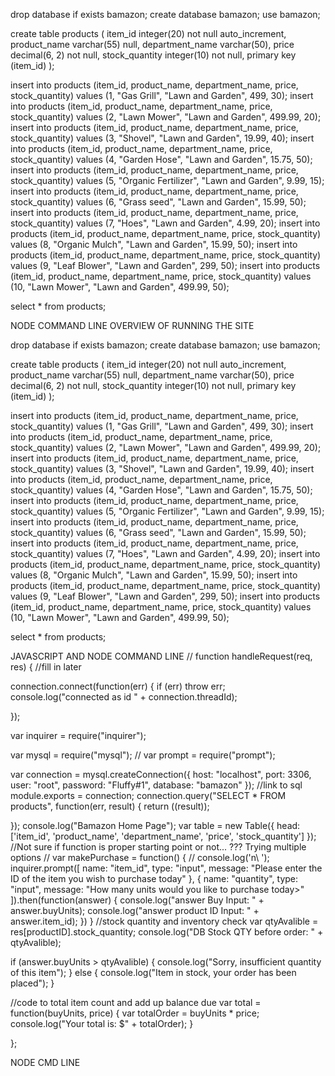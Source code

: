 
drop database if exists bamazon;
create database bamazon;
use bamazon;

create table products (
	item_id integer(20) not null auto_increment,
    product_name varchar(55) null,
	department_name varchar(50),
    price decimal(6, 2) not null,
    stock_quantity integer(10) not null,
    primary key (item_id)
  );


insert into products (item_id, product_name, department_name, price, stock_quantity)
values (1, "Gas Grill", "Lawn and Garden", 499, 30);
insert into products (item_id, product_name, department_name, price, stock_quantity)
values (2, "Lawn Mower", "Lawn and Garden", 499.99, 20);
insert into products (item_id, product_name, department_name, price, stock_quantity)
values (3, "Shovel", "Lawn and Garden", 19.99, 40);
insert into products (item_id, product_name, department_name, price, stock_quantity)
values (4, "Garden Hose", "Lawn and Garden", 15.75, 50);
insert into products (item_id, product_name, department_name, price, stock_quantity)
values (5, "Organic Fertilizer", "Lawn and Garden", 9.99, 15);
insert into products (item_id, product_name, department_name, price, stock_quantity)
values (6, "Grass seed", "Lawn and Garden", 15.99, 50);
insert into products (item_id, product_name, department_name, price, stock_quantity)
values (7, "Hoes", "Lawn and Garden", 4.99, 20);
insert into products (item_id, product_name, department_name, price, stock_quantity)
values (8, "Organic Mulch", "Lawn and Garden", 15.99, 50);
insert into products (item_id, product_name, department_name, price, stock_quantity)
values (9, "Leaf Blower", "Lawn and Garden", 299, 50);
insert into products (item_id, product_name, department_name, price, stock_quantity)
values (10, "Lawn Mower", "Lawn and Garden", 499.99, 50);



select * from products;

NODE COMMAND LINE OVERVIEW OF RUNNING THE SITE

drop database if exists bamazon;
create database bamazon;
use bamazon;

create table products (
	item_id integer(20) not null auto_increment,
    product_name varchar(55) null,
	department_name varchar(50),
    price decimal(6, 2) not null,
    stock_quantity integer(10) not null,
    primary key (item_id)
  );


insert into products (item_id, product_name, department_name, price, stock_quantity)
values (1, "Gas Grill", "Lawn and Garden", 499, 30);
insert into products (item_id, product_name, department_name, price, stock_quantity)
values (2, "Lawn Mower", "Lawn and Garden", 499.99, 20);
insert into products (item_id, product_name, department_name, price, stock_quantity)
values (3, "Shovel", "Lawn and Garden", 19.99, 40);
insert into products (item_id, product_name, department_name, price, stock_quantity)
values (4, "Garden Hose", "Lawn and Garden", 15.75, 50);
insert into products (item_id, product_name, department_name, price, stock_quantity)
values (5, "Organic Fertilizer", "Lawn and Garden", 9.99, 15);
insert into products (item_id, product_name, department_name, price, stock_quantity)
values (6, "Grass seed", "Lawn and Garden", 15.99, 50);
insert into products (item_id, product_name, department_name, price, stock_quantity)
values (7, "Hoes", "Lawn and Garden", 4.99, 20);
insert into products (item_id, product_name, department_name, price, stock_quantity)
values (8, "Organic Mulch", "Lawn and Garden", 15.99, 50);
insert into products (item_id, product_name, department_name, price, stock_quantity)
values (9, "Leaf Blower", "Lawn and Garden", 299, 50);
insert into products (item_id, product_name, department_name, price, stock_quantity)
values (10, "Lawn Mower", "Lawn and Garden", 499.99, 50);



select * from products;


JAVASCRIPT AND NODE COMMAND LINE
// function handleRequest(req, res) {
//fill in later

connection.connect(function(err) {
    if (err) throw err;
    console.log("connected as id " + connection.threadId);

});

var inquirer = require("inquirer");

var mysql = require("mysql");
// var prompt = require("prompt");


var connection = mysql.createConnection({
    host: "localhost",
    port: 3306,
    user: "root",
    password: "Fluffy#1",
    database: "bamazon"
});
//link to sql
module.exports = connection;
connection.query("SELECT * FROM products", function(err, result) {
    return ((result));

});
console.log("Bamazon Home Page");
var table = new Table({
    head: ['item_id', 'product_name', 'department_name', 'price', 'stock_quantity']
});
//Not sure if function is proper starting point or not... ??? Trying multiple options
// var makePurchase = function() {
//     console.log('n\ ');
inquirer.prompt([
        name: "item_id",
        type: "input",
        message: "Please enter the ID of the item you wish to purchase today"
    }, {
        name: "quantity",
        type: "input",
        message: "How many units would you like to purchase today>"
    ]).then(function(answer) {
        console.log("answer Buy Input: " + answer.buyUnits);
        console.log("answer product ID Input: " + answer.item_id);
    })
}
//stock quantity and inventory check
var qtyAvalible = res[productID].stock_quantity;
console.log("DB Stock QTY before order: " + qtyAvalible);

if (answer.buyUnits > qtyAvalible) {
    console.log("Sorry, insufficient quantity of this item");
} else {
    console.log("Item in stock, your order has been placed");
}


//code to total item count and add up balance due
var total = function(buyUnits, price) {
	var totalOrder = buyUnits * price;
	console.log("Your total is: $" + totalOrder);
}

};

NODE CMD LINE







